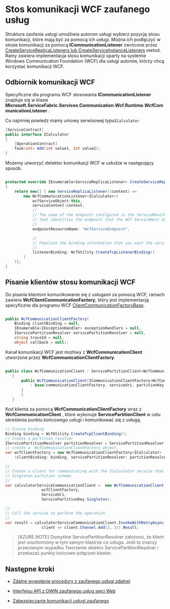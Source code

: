 <properties
   pageTitle="Niezawodne stos komunikacji Services WCF | Microsoft Azure"
   description="Wbudowane stosu komunikacji WCF tkaninie usługi zapewnia komunikację WCF usługi klienta usługi zaufanego."
   services="service-fabric"
   documentationCenter=".net"
   authors="BharatNarasimman"
   manager="timlt"
   editor="vturecek"/>

<tags
   ms.service="service-fabric"
   ms.devlang="dotnet"
   ms.topic="article"
   ms.tgt_pltfrm="na"
   ms.workload="required"
   ms.date="07/26/2016"
   ms.author="bharatn"/>

# <a name="wcf-based-communication-stack-for-reliable-services"></a>Stos komunikacji WCF zaufanego usług
Struktura zaufania usługi umożliwia autorom usługi wybierz pozycję stosu komunikacji, które mają być za pomocą ich usługi. Można ich podłączyć w stosie komunikacji za pomocą **ICommunicationListener** zwrócone przez [CreateServiceReplicaListeners lub CreateServiceInstanceListeners](service-fabric-reliable-services-communication.md) metod. Ramy zawiera implementacja stosu komunikacji oparty na systemie Windows Communication Foundation (WCF) dla usługi autorów, którzy chcą korzystać komunikacji WCF.

## <a name="wcf-communication-listener"></a>Odbiornik komunikacji WCF
Specyficzne dla programu WCF stosowania **ICommunicationListener** znajduje się w klasie **Microsoft.ServiceFabric.Services.Communication.Wcf.Runtime.WcfCommunicationListener** .

Co najmniej powiedz mamy umowy serwisowej typu`ICalculator`

```csharp
[ServiceContract]
public interface ICalculator
{
    [OperationContract]
    Task<int> Add(int value1, int value2);
}
```

Możemy utworzyć detektor komunikacji WCF w usłudze w następujący sposób.

```csharp

protected override IEnumerable<ServiceReplicaListener> CreateServiceReplicaListeners()
{
    return new[] { new ServiceReplicaListener((context) =>
        new WcfCommunicationListener<ICalculator>(
            wcfServiceObject:this,
            serviceContext:context,
            //
            // The name of the endpoint configured in the ServiceManifest under the Endpoints section
            // that identifies the endpoint that the WCF ServiceHost should listen on.
            //
            endpointResourceName: "WcfServiceEndpoint",

            //
            // Populate the binding information that you want the service to use.
            //
            listenerBinding: WcfUtility.CreateTcpListenerBinding()
        )
    )};
}

```

## <a name="writing-clients-for-the-wcf-communication-stack"></a>Pisanie klientów stosu komunikacji WCF
Do pisania klientom komunikowanie się z usługami za pomocą WCF, ramach zawiera **WcfClientCommunicationFactory**, który jest implementacją specyficzne dla programu WCF [ClientCommunicationFactoryBase](service-fabric-reliable-services-communication.md).

```csharp

public WcfCommunicationClientFactory(
    Binding clientBinding = null,
    IEnumerable<IExceptionHandler> exceptionHandlers = null,
    IServicePartitionResolver servicePartitionResolver = null,
    string traceId = null,
    object callback = null);
```

Kanał komunikacji WCF jest możliwy z **WcfCommunicationClient** utworzone przez **WcfCommunicationClientFactory**.

```csharp

public class WcfCommunicationClient : ServicePartitionClient<WcfCommunicationClient<ICalculator>>
   {
       public WcfCommunicationClient(ICommunicationClientFactory<WcfCommunicationClient<ICalculator>> communicationClientFactory, Uri serviceUri, ServicePartitionKey partitionKey = null, TargetReplicaSelector targetReplicaSelector = TargetReplicaSelector.Default, string listenerName = null, OperationRetrySettings retrySettings = null)
           : base(communicationClientFactory, serviceUri, partitionKey, targetReplicaSelector, listenerName, retrySettings)
       {
       }
   }

```

Kod klienta za pomocą **WcfCommunicationClientFactory** wraz z **WcfCommunicationClient** , które wykonuje **ServicePartitionClient** w celu określenia punktu końcowego usługi i komunikować się z usługą.

```csharp
// Create binding
Binding binding = WcfUtility.CreateTcpClientBinding();
// Create a partition resolver
IServicePartitionResolver partitionResolver = ServicePartitionResolver.GetDefault();
// create a  WcfCommunicationClientFactory object.
var wcfClientFactory = new WcfCommunicationClientFactory<ICalculator>
    (clientBinding: binding, servicePartitionResolver: partitionResolver);

//
// Create a client for communicating with the ICalculator service that has been created with the
// Singleton partition scheme.
//
var calculatorServiceCommunicationClient =  new WcfCommunicationClient(
                wcfClientFactory,
                ServiceUri,
                ServicePartitionKey.Singleton);

//
// Call the service to perform the operation.
//
var result = calculatorServiceCommunicationClient.InvokeWithRetryAsync(
                client => client.Channel.Add(2, 3)).Result;

```
>[AZURE.NOTE] Domyślne ServicePartitionResolver założono, że klient jest uruchomiony w tym samym klastrze co usługa. Jeśli to znaczy przeciwnym wypadku Tworzenie obiektu ServicePartitionResolver i przekazać punkty końcowe połączeń klaster.

## <a name="next-steps"></a>Następne kroki
* [Zdalne wywołanie procedury z zaufanego usługi zdalnej](service-fabric-reliable-services-communication-remoting.md)

* [Interfejsu API z OWIN zaufanego usług sieci Web](service-fabric-reliable-services-communication-webapi.md)

* [Zabezpieczanie komunikacji usługi zaufanego](service-fabric-reliable-services-secure-communication.md)
